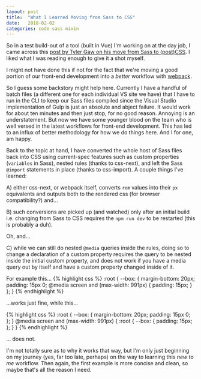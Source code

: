 ```yaml
---
layout: post
title:  "What I Learned Moving from Sass to CSS"
date:   2018-02-02
categories: code sass mixin
---
```


So in a test build-out of a tool (built in Vue) I'm working on at the day job, I came across this [post by Tyler Gaw on his move from Sass to (post)CSS](https://tylergaw.com/articles/sass-to-postcss/). I liked what I was reading enough to give it a shot myself.

I might not have done this if not for the fact that we're moving a good portion of our front-end development into a *better* workflow with [webpack](https://webpack.js.org/).

So I guess some backstory might help here. Currently I have a handful of batch files (a different one for each individual VS site we have) that I have to run in the CLI to keep our Sass files compiled since the Visual Studio implementation of Gulp is just an absolute and abject failure. It would work for about ten minutes and then just stop, for no good reason. Annoying is an understatement. But now we have some younger blood on the team who is well versed in the latest workflows for front-end development. This has led to an influx of better methodology for how we do things here. And I for one, am happy.

Back to the topic at hand, I have converted the whole host of Sass files back into CSS using current-spec features such as custom properties (`variables` in Sass), nested rules (thanks to css-next), and left the Sass `@import` statements in place (thanks to css-import). A couple things I've learned:

A) either css-next, or webpack itself, converts `rem` values into their `px` equivalents and outputs both to the rendered css (for browser compatibility?) and...

B) such conversions are picked up (and watched) only after an initial build i.e. changing from Sass to CSS requires the `npm run dev` to be restarted (this is probably a duh).

Oh, and...

C) while we can still do nested `@media` queries inside the rules, doing so to change a declaration of a custom property requires the query to be nested inside the initial custom property, and does not work if you have a media query out by itself and have a custom property changed inside of it.

For example this...
 {% highlight css %}
:root {
  --box: {
    margin-bottom: 20px;
    padding: 15px 0;
    @media screen and (max-width: 991px) {
      padding: 15px;
    }
  };
}
{% endhighlight %}

...works just fine, while this...

{% highlight css %}
:root {
  --box: {
    margin-bottom: 20px;
    padding: 15px 0;
  };
}
@media screen and (max-width: 991px) {
  :root {
    --box: {
      padding: 15px;
    };
  }
}
{% endhighlight %}

... does not.

I'm not totally sure as to why it works that way, but I'm only just beginning on my journey (yes, far too late, perhaps) on the way to learning this *new to me* workflow. Then again, the first example is more concise and clean, so maybe that's all the reason I need.
